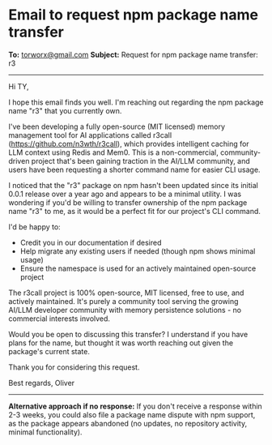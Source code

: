 # Email to request npm package name transfer

**To:** torworx@gmail.com
**Subject:** Request for npm package name transfer: r3

---

Hi TY,

I hope this email finds you well. I'm reaching out regarding the npm package name "r3" that you currently own.

I've been developing a fully open-source (MIT licensed) memory management tool for AI applications called r3call (https://github.com/n3wth/r3call), which provides intelligent caching for LLM context using Redis and Mem0. This is a non-commercial, community-driven project that's been gaining traction in the AI/LLM community, and users have been requesting a shorter command name for easier CLI usage.

I noticed that the "r3" package on npm hasn't been updated since its initial 0.0.1 release over a year ago and appears to be a minimal utility. I was wondering if you'd be willing to transfer ownership of the npm package name "r3" to me, as it would be a perfect fit for our project's CLI command.

I'd be happy to:

- Credit you in our documentation if desired
- Help migrate any existing users if needed (though npm shows minimal usage)
- Ensure the namespace is used for an actively maintained open-source project

The r3call project is 100% open-source, MIT licensed, free to use, and actively maintained. It's purely a community tool serving the growing AI/LLM developer community with memory persistence solutions - no commercial interests involved.

Would you be open to discussing this transfer? I understand if you have plans for the name, but thought it was worth reaching out given the package's current state.

Thank you for considering this request.

Best regards,
Oliver

---

**Alternative approach if no response:**
If you don't receive a response within 2-3 weeks, you could also file a package name dispute with npm support, as the package appears abandoned (no updates, no repository activity, minimal functionality).
